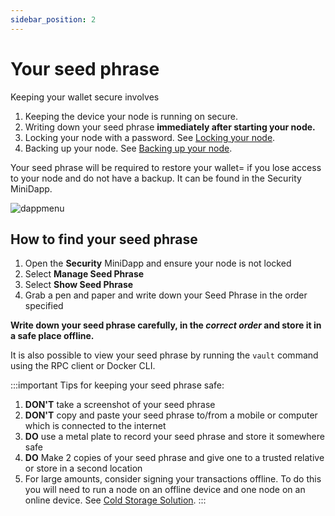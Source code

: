 ```yaml
---
sidebar_position: 2
---
```

# Your seed phrase

Keeping your wallet secure involves 

1. Keeping the device your node is running on secure.
2. Writing down your seed phrase **immediately after starting your node.**
3. Locking your node with a password. See [Locking your node](/docs/userguides/walletsecurity/lockingyourwallet).
4. Backing up your node. See [Backing up your node](/docs/userguides/walletsecurity/backingupyourwallet).

Your seed phrase will be required to restore your wallet= if you lose access to your node and do not have a backup. It can be found in the Security MiniDapp.

![dappmenu](/img/app/security.png#width10)

## How to find your seed phrase

1. Open the **Security** MiniDapp and ensure your node is not locked
2. Select **Manage Seed Phrase** 
3. Select **Show Seed Phrase**
4. Grab a pen and paper and write down your Seed Phrase in the order specified  

**Write down your seed phrase carefully, in the _correct order_ and store it in a safe place offline.**

It is also possible to view your seed phrase by running the `vault` command using the RPC client or Docker CLI.

:::important Tips for keeping your seed phrase safe:
1. **DON'T** take a screenshot of your seed phrase 
2. **DON'T** copy and paste your seed phrase to/from a mobile or computer which is connected to the internet
3. **DO** use a metal plate to record your seed phrase and store it somewhere safe
5. **DO** Make 2 copies of your seed phrase and give one to a trusted relative or store in a second location
6. For large amounts, consider signing your transactions offline. To do this you will need to run a node on an offline device and one node on an online device. See [Cold Storage Solution](/docs/userguides/walletsecurity/coldstoragesetup).
:::
